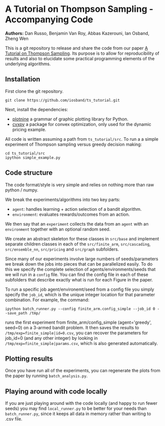 A Tutorial on Thompson Sampling - Accompanying Code
===================================================

**Authors:** Dan Russo, Benjamin Van Roy, Abbas Kazerouni, Ian Osband, Zheng Wen

This is a git repository to release and share the code from our paper [A Tutorial on Thompson Sampling](https://arxiv.org/abs/1707.02038).
Its purpose is to allow for reproducibility of results and also to elucidate some practical programming elements of the underlying algorithms.


## Installation

First clone the git repository.
```
git clone https://github.com/iosband/ts_tutorial.git
```

Next, install the dependencies:
- [plotnine](https://github.com/has2k1/plotnine) a grammar of graphic plotting library for Python.
- [cvxpy](http://www.cvxpy.org/en/latest/install/index.html) a package for convex optimization, only used for the dynamic pricing example.

All code is written assuming a path from `ts_tutorial/src`.
To run a a simple experiment of Thompson sampling versus greedy decision making:
```
cd ts_tutorial/src
ipython simple_example.py
```

## Code structure

The code format/style is very simple and relies on nothing more than raw python / numpy.

We break the experiments/algorithms into two key parts:

- `agent`: handles learning + action selection of a bandit algorithm.
- `environment`: evaluates rewards/outcomes from an action.

We then say that an `experiment` collects the data from an `agent` with an `environment` together with an optional random seed.

We create an abstract skeleton for these classes in `src/base` and implement separate children classes in each of the `src/finite_arm`, `src/cascading`, `src/ensemble_nn`, `src/pricing` and `src/graph` subfolders.

Since many of our experiments involve large numbers of seeds/parameters we break down the jobs into pieces that can be parallelized easily.
To do this we specify the complete selection of agents/environments/seeds that we will run in a `config` file.
You can find the config file in each of these subfolders that describe exactly what is run for each Figure in the paper.

To run a specific job agent/environemt/seed from a config file you simply specify the `job_id`, which is the unique integer location for that parameter combination.
For example, the command:

```
ipython batch_runner.py --config finite_arm.config_simple --job_id 0 --save_path /tmp/
```

runs the first experiment from finite_arm/config_simple (agent='greedy', seed=0) on a 3-armed bandit problem.
It then saves the results to `/tmp/exp=finite_simple|id=0.csv`, you can recover the parameters for job_id=0 (and any other integer) by looking in `/tmp/exp=finite_simple|params.csv`, which is also generated automatically.


## Plotting results

Once you have run all of the experiments, you can regenerate the plots from the paper by running `batch_analysis.py`.


## Playing around with code locally

If you are just playing around with the code locally (and happy to run fewer seeds) you may find `local_runner.py` to be better for your needs than `batch_runner.py`, since it keeps all data in memory rather than writing to .csv file.


